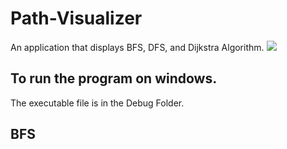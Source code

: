 # Path-Visualizer
An application that displays BFS, DFS, and Dijkstra Algorithm. 
![](https://github.com/dangle0905/devportfolio/blob/master/images/bfs-visualizer.gif)

## To run the program on windows.
The executable file is in the Debug Folder.


## BFS 
